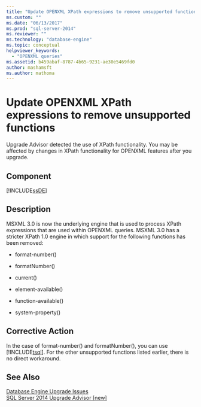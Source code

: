 ```yaml
---
title: "Update OPENXML XPath expressions to remove unsupported functions | Microsoft Docs"
ms.custom: ""
ms.date: "06/13/2017"
ms.prod: "sql-server-2014"
ms.reviewer: ""
ms.technology: "database-engine"
ms.topic: conceptual
helpviewer_keywords: 
  - "OPENXML queries"
ms.assetid: b459abaf-8787-4b65-9231-ae30e5469fd0
author: mashamsft
ms.author: mathoma
---
```

# Update OPENXML XPath expressions to remove unsupported functions
  Upgrade Advisor detected the use of XPath functionality. You may be affected by changes in XPath functionality for OPENXML features after you upgrade.  
  
## Component  
 [!INCLUDE[ssDE](../../includes/ssde-md.md)]  
  
## Description  
 MSXML 3.0 is now the underlying engine that is used to process XPath expressions that are used within OPENXML queries. MSXML 3.0 has a stricter XPath 1.0 engine in which support for the following functions has been removed:  
  
-   format-number()  
  
-   formatNumber()  
  
-   current()  
  
-   element-available()  
  
-   function-available()  
  
-   system-property()  
  
## Corrective Action  
 In the case of format-number() and formatNumber(), you can use [!INCLUDE[tsql](../../includes/tsql-md.md)]. For the other unsupported functions listed earlier, there is no direct workaround.  
  
## See Also  
 [Database Engine Upgrade Issues](../../../2014/sql-server/install/database-engine-upgrade-issues.md)   
 [SQL Server 2014 Upgrade Advisor &#91;new&#93;](sql-server-2014-upgrade-advisor.md)  
  
  
